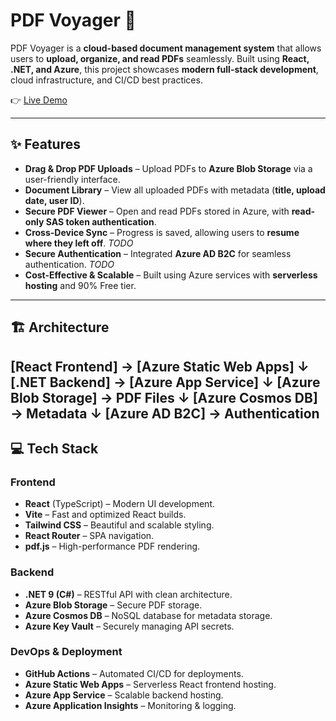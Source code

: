 # PDF Voyager 🚀

PDF Voyager is a **cloud-based document management system** that allows users to **upload, organize, and read PDFs** seamlessly. Built using **React, .NET, and Azure**, this project showcases **modern full-stack development**, cloud infrastructure, and CI/CD best practices.

👉 [Live Demo](https://victorious-plant-099cd7303.4.azurestaticapps.net/)

---

## ✨ Features

- **Drag & Drop PDF Uploads** – Upload PDFs to **Azure Blob Storage** via a user-friendly interface.
- **Document Library** – View all uploaded PDFs with metadata (**title, upload date, user ID**).
- **Secure PDF Viewer** – Open and read PDFs stored in Azure, with **read-only SAS token authentication**.
- **Cross-Device Sync** – Progress is saved, allowing users to **resume where they left off**. *TODO*
- **Secure Authentication** – Integrated **Azure AD B2C** for seamless authentication. *TODO*
- **Cost-Effective & Scalable** – Built using Azure services with **serverless hosting** and 90% Free tier.

---

## 🏗️ Architecture
[React Frontend] → [Azure Static Web Apps]
↓
[.NET Backend] → [Azure App Service]
↓
[Azure Blob Storage] → PDF Files
↓
[Azure Cosmos DB] → Metadata
↓
[Azure AD B2C] → Authentication
---

## 💻 Tech Stack

### **Frontend**
- **React** (TypeScript) – Modern UI development.
- **Vite** – Fast and optimized React builds.
- **Tailwind CSS** – Beautiful and scalable styling.
- **React Router** – SPA navigation.
- **pdf.js** – High-performance PDF rendering.

### **Backend**
- **.NET 9 (C#)** – RESTful API with clean architecture.
- **Azure Blob Storage** – Secure PDF storage.
- **Azure Cosmos DB** – NoSQL database for metadata storage.
- **Azure Key Vault** – Securely managing API secrets.

### **DevOps & Deployment**
- **GitHub Actions** – Automated CI/CD for deployments.
- **Azure Static Web Apps** – Serverless React frontend hosting.
- **Azure App Service** – Scalable backend hosting.
- **Azure Application Insights** – Monitoring & logging.
